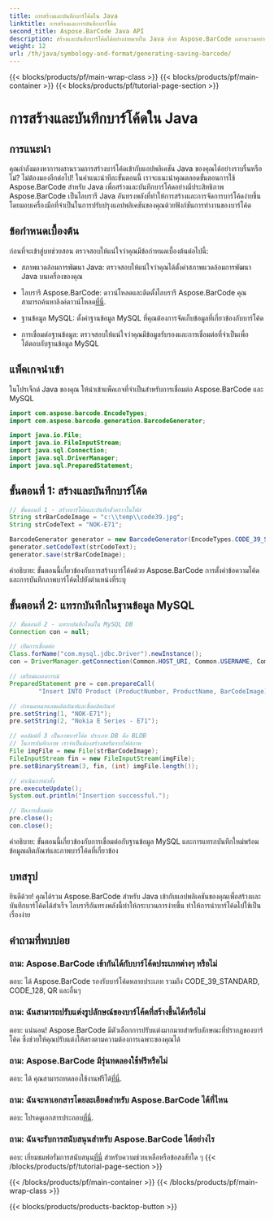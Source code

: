 ```yaml
---
title: การสร้างและบันทึกบาร์โค้ดใน Java
linktitle: การสร้างและการบันทึกบาร์โค้ด
second_title: Aspose.BarCode Java API
description: สร้างและบันทึกบาร์โค้ดได้อย่างง่ายดายใน Java ด้วย Aspose.BarCode ผสานรวมอย่างลงตัว ปรับแต่งรูปลักษณ์ และเพลิดเพลินกับการรองรับบาร์โค้ดที่ครอบคลุม
weight: 12
url: /th/java/symbology-and-format/generating-saving-barcode/
---
```


{{< blocks/products/pf/main-wrap-class >}}
{{< blocks/products/pf/main-container >}}
{{< blocks/products/pf/tutorial-page-section >}}

# การสร้างและบันทึกบาร์โค้ดใน Java


## การแนะนำ

คุณกำลังมองหาการผสานรวมการสร้างบาร์โค้ดเข้ากับแอปพลิเคชัน Java ของคุณได้อย่างราบรื่นหรือไม่? ไม่ต้องมองอีกต่อไป! ในคำแนะนำทีละขั้นตอนนี้ เราจะแนะนำคุณตลอดขั้นตอนการใช้ Aspose.BarCode สำหรับ Java เพื่อสร้างและบันทึกบาร์โค้ดอย่างมีประสิทธิภาพ Aspose.BarCode เป็นไลบรารี Java อันทรงพลังที่ทำให้การสร้างและการจัดการบาร์โค้ดง่ายขึ้น โดยมอบเครื่องมือที่จำเป็นในการปรับปรุงแอปพลิเคชันของคุณด้วยฟังก์ชันการทำงานของบาร์โค้ด

## ข้อกำหนดเบื้องต้น

ก่อนที่จะเข้าสู่บทช่วยสอน ตรวจสอบให้แน่ใจว่าคุณมีข้อกำหนดเบื้องต้นต่อไปนี้:

- สภาพแวดล้อมการพัฒนา Java: ตรวจสอบให้แน่ใจว่าคุณได้ตั้งค่าสภาพแวดล้อมการพัฒนา Java บนเครื่องของคุณ

- ไลบรารี Aspose.BarCode: ดาวน์โหลดและติดตั้งไลบรารี Aspose.BarCode คุณสามารถค้นหาลิงค์ดาวน์โหลด[ที่นี่](https://releases.aspose.com/barcode/java/).

- ฐานข้อมูล MySQL: ตั้งค่าฐานข้อมูล MySQL ที่คุณต้องการจัดเก็บข้อมูลที่เกี่ยวข้องกับบาร์โค้ด

- การเชื่อมต่อฐานข้อมูล: ตรวจสอบให้แน่ใจว่าคุณมีข้อมูลรับรองและการเชื่อมต่อที่จำเป็นเพื่อโต้ตอบกับฐานข้อมูล MySQL

## แพ็คเกจนำเข้า

ในโปรเจ็กต์ Java ของคุณ ให้นำเข้าแพ็คเกจที่จำเป็นสำหรับการเชื่อมต่อ Aspose.BarCode และ MySQL

```java
import com.aspose.barcode.EncodeTypes;
import com.aspose.barcode.generation.BarcodeGenerator;

import java.io.File;
import java.io.FileInputStream;
import java.sql.Connection;
import java.sql.DriverManager;
import java.sql.PreparedStatement;
```

## ขั้นตอนที่ 1: สร้างและบันทึกบาร์โค้ด

```java
// ขั้นตอนที่ 1 - สร้างบาร์โค้ดและบันทึกชั่วคราวในไฟล์
String strBarCodeImage = "c:\\temp\\code39.jpg";
String strCodeText = "NOK-E71";

BarcodeGenerator generator = new BarcodeGenerator(EncodeTypes.CODE_39_STANDARD);
generator.setCodeText(strCodeText);
generator.save(strBarCodeImage);
```

คำอธิบาย: ขั้นตอนนี้เกี่ยวข้องกับการสร้างบาร์โค้ดด้วย Aspose.BarCode การตั้งค่าข้อความโค้ด และการบันทึกภาพบาร์โค้ดไปยังตำแหน่งที่ระบุ

## ขั้นตอนที่ 2: แทรกบันทึกในฐานข้อมูล MySQL

```java
// ขั้นตอนที่ 2 - แทรกบันทึกใหม่ใน MySQL DB
Connection con = null;

// เปิดการเชื่อมต่อ
Class.forName("com.mysql.jdbc.Driver").newInstance();
con = DriverManager.getConnection(Common.HOST_URI, Common.USERNAME, Common.PASSWORD);

// เตรียมแถลงการณ์
PreparedStatement pre = con.prepareCall(
        "Insert INTO Product (ProductNumber, ProductName, BarCodeImage) " + "VALUES (?, ?, ?) ");

// กำหนดหมายเลขผลิตภัณฑ์และชื่อผลิตภัณฑ์
pre.setString(1, "NOK-E71");
pre.setString(2, "Nokia E Series - E71");

// คอลัมน์ที่ 3 เป็นภาพบาร์โค้ด ประเภท DB คือ BLOB
// ในการบันทึกภาพ เราจำเป็นต้องสร้างสตรีมจากไฟล์ภาพ
File imgFile = new File(strBarCodeImage);
FileInputStream fin = new FileInputStream(imgFile);
pre.setBinaryStream(3, fin, (int) imgFile.length());

// ดำเนินการคำสั่ง
pre.executeUpdate();
System.out.println("Insertion successful.");

// ปิดการเชื่อมต่อ
pre.close();
con.close();
```

คำอธิบาย: ขั้นตอนนี้เกี่ยวข้องกับการเชื่อมต่อกับฐานข้อมูล MySQL และการแทรกบันทึกใหม่พร้อมข้อมูลผลิตภัณฑ์และภาพบาร์โค้ดที่เกี่ยวข้อง

## บทสรุป

ยินดีด้วย! คุณได้รวม Aspose.BarCode สำหรับ Java เข้ากับแอปพลิเคชันของคุณเพื่อสร้างและบันทึกบาร์โค้ดได้สำเร็จ ไลบรารีอันทรงพลังนี้ทำให้กระบวนการง่ายขึ้น ทำให้การนำบาร์โค้ดไปใช้เป็นเรื่องง่าย

## คำถามที่พบบ่อย

### ถาม: Aspose.BarCode เข้ากันได้กับบาร์โค้ดประเภทต่างๆ หรือไม่
ตอบ: ได้ Aspose.BarCode รองรับบาร์โค้ดหลายประเภท รวมถึง CODE_39_STANDARD, CODE_128, QR และอื่นๆ

### ถาม: ฉันสามารถปรับแต่งรูปลักษณ์ของบาร์โค้ดที่สร้างขึ้นได้หรือไม่
ตอบ: แน่นอน! Aspose.BarCode มีตัวเลือกการปรับแต่งมากมายสำหรับลักษณะที่ปรากฏของบาร์โค้ด ซึ่งช่วยให้คุณปรับแต่งให้ตรงตามความต้องการเฉพาะของคุณได้

### ถาม: Aspose.BarCode มีรุ่นทดลองใช้ฟรีหรือไม่
 ตอบ: ได้ คุณสามารถทดลองใช้งานฟรีได้[ที่นี่](https://releases.aspose.com/).

### ถาม: ฉันจะหาเอกสารโดยละเอียดสำหรับ Aspose.BarCode ได้ที่ไหน
 ตอบ: โปรดดูเอกสารประกอบ[ที่นี่](https://reference.aspose.com/barcode/java/).

### ถาม: ฉันจะรับการสนับสนุนสำหรับ Aspose.BarCode ได้อย่างไร
 ตอบ: เยี่ยมชมฟอรั่มการสนับสนุน[ที่นี่](https://forum.aspose.com/c/barcode/13) สำหรับความช่วยเหลือหรือข้อสงสัยใด ๆ
{{< /blocks/products/pf/tutorial-page-section >}}

{{< /blocks/products/pf/main-container >}}
{{< /blocks/products/pf/main-wrap-class >}}

{{< blocks/products/products-backtop-button >}}
